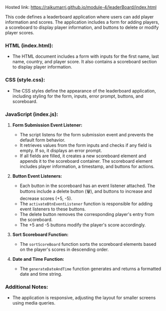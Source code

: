 Hosted link:  https://rajkumarrj.github.io/module-4/leaderBoard/index.html


This code defines a leaderboard application where users can add player information and scores. The application includes a form for adding players, a scoreboard to display player information, and buttons to delete or modify player scores.


### HTML (index.html):

- The HTML document includes a form with inputs for the first name, last name, country, and player score. It also contains a scoreboard section to display player information.

### CSS (style.css):

- The CSS styles define the appearance of the leaderboard application, including styling for the form, inputs, error prompt, buttons, and scoreboard.

### JavaScript (index.js):

1. **Form Submission Event Listener:**
   - The script listens for the form submission event and prevents the default form behavior.
   - It retrieves values from the form inputs and checks if any field is empty. If so, it displays an error prompt.
   - If all fields are filled, it creates a new scoreboard element and appends it to the scoreboard container. The scoreboard element includes player information, a timestamp, and buttons for actions.

2. **Button Event Listeners:**
   - Each button in the scoreboard has an event listener attached. The buttons include a delete button (🗑), and buttons to increase and decrease scores (+5, -5).
   - The `activateBtnEventListener` function is responsible for adding event listeners to these buttons.
   - The delete button removes the corresponding player's entry from the scoreboard.
   - The +5 and -5 buttons modify the player's score accordingly.

3. **Sort Scoreboard Function:**
   - The `sortScoreBoard` function sorts the scoreboard elements based on the player's scores in descending order.

4. **Date and Time Function:**
   - The `generateDateAndTime` function generates and returns a formatted date and time string.

### Additional Notes:

- The application is responsive, adjusting the layout for smaller screens using media queries.



